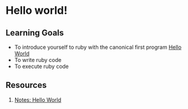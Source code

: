 # Hello world!

## Learning Goals
- To introduce yourself to ruby with the canonical first program [Hello World](https://en.wikipedia.org/wiki/%22Hello,_World!%22_program)
- To write ruby code
- To execute ruby code

## Resources
1. [Notes: Hello World](notes/hello-world.md)
